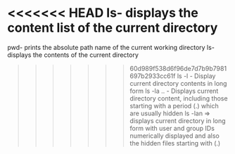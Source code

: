 <<<<<<< HEAD
ls- displays the content list of the current directory
=======
pwd- prints the absolute path name of the current working directory
ls- displays the contents of the current directory
>>>>>>> 60d989f538d6f96de7d7b9b7981697b2933cc61f
ls -l - Display current directory contents in long form
ls -la .. - Displays current directory content, including those starting with a period (.) which are usually hidden
ls -lan => displays current directory in long form with user and group IDs numerically displayed and also the hidden files starting with (.)
